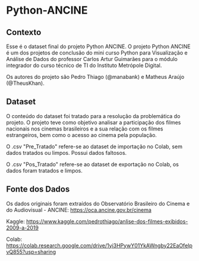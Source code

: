 # Python-ANCINE
## Contexto
Esse é o dataset final do projeto Python ANCINE.
O projeto Python ANCINE é um dos projetos de conclusão do mini curso Python para Visualização e Análise de Dados do professor Carlos Artur Guimarães para o módulo integrador do curso técnico de TI do Instituto Metrópole Digital.


Os autores do projeto são Pedro Thiago (@manabank) e Matheus Araújo (@TheusKhan).

## Dataset
O conteúdo do dataset foi tratado para a resolução da problemática do projeto.
O projeto teve como objetivo analisar a participação dos filmes nacionais nos cinemas brasileiros e a sua relação com os filmes estrangeiros, bem como o acesso ao cinema pela população.


O .csv "Pre_Tratado" refere-se ao dataset de importação no Colab, sem dados tratados ou limpos. Possui dados faltosos.


O .csv "Pos_Tratado" refere-se ao dataset de exportação no Colab, os dados foram tratados e limpos.

## Fonte dos Dados
Os dados originais foram extraídos do Observatório Brasileiro do Cinema e do Audiovisual - ANCINE:
https://oca.ancine.gov.br/cinema


Kaggle:
https://www.kaggle.com/pedrothiago/anlise-dos-filmes-exibidos-2009-a-2019


Colab:
https://colab.research.google.com/drive/1yi3HPywY01YkAWngby22EaOfeIpvQ855?usp=sharing
